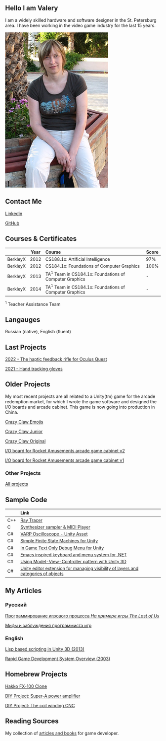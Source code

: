## Hello I am Valery

I am a widely skilled hardware and software designer in the St. Petersburg area. I have been working in the video game industry for the last 15 years. 

![hww](/pp/pp_hww_08.jpg)

## Contact Me

[Linkedin](https://www.linkedin.com/in/valeriyap/)

[GitHub](https://www.linkedin.com/in/hww/)

## Courses & Certificates

|          | Year | Course                                                            | Score |
|----------|------|:------------------------------------------------------------------|-----|
| BerkleyX | 2012 | CS188.1x: Artificial Intelligence                                 | 97% |
| BerkleyX | 2012 | CS184.1x: Foundations of Computer Graphics                        | 100% |
| BerkleyX | 2013 | TA<sup>1</sup> Team in CS184.1x: Foundations of Computer Graphics | - |
| BerkleyX | 2014 | TA<sup>1</sup> Team in CS184.1x: Foundations of Computer Graphics | - |

<sup>1</sup> Teacher Assistance Team

## Langauges

Russian (native), English (fluent) 

## Last Projects 

[2022 - The haptic feedback rifle for Oculus Quest](/projects/ar_vr_rifle)

[2021 - Hand tracking gloves](/projects/ar_vr_gloves)

## Older Projects

My most recent projects are all related to a Unity(tm) game for the arcade redemption market, for which I wrote the game software and designed the I/O boards and arcade cabinet. This game is now going into production in China. 

[Crazy Claw Emojis](/projects/crazy_claw_emojis)

[Crazy Claw Junior](/projects/crazy_claw_jr)

[Crazy Claw Original](/projects/crazy_claw_original)

[I/O board for Rocket Amusements arcade game cabinet v2](/projects/ra_io_board2)

[I/O board for Rocket Amusements arcade game cabinet v1](/projects/ra_io_board1)

### Other Projects

[All projects](/projects)

## Sample Code

|     | Link                                                                               |
|-----|:-----------------------------------------------------------------------------------|
| C++ | [Ray Tracer](https://github.com/hww/RayTracer) |
| C   | [Synthesizer sampler & MIDI Player](https://github.com/hww/SndSynt/) |
| C#  | [VARP Oscilloscope - Unity Asset](https://hww.github.io/projects/varp_oscilloscope/) |
| C#  | [Simple Finite State Machines for Unity](https://github.com/hww/UnityTFSM) |
| C#  | [In Game Text Only Debug Menu for Unity](https://github.com/hww/varp_debug_menu) | 
| C#  | [Emacs inspired keyboard and menu system for .NET](https://github.com/hww/varp_keyboard) | 
| C#  | [Using Model-View-Controller pattern with Unity 3D](https://github.com/hww/unity_mvc) |
| C#  | [Unity editor extension for managing visibility of layers and categories of objects](https://github.com/hww/varp_art_manager)

## My Articles 

### Русский

[Программирование игрового процесса *На примере игры The Last of Us*](https://drive.google.com/file/d/16Qsj_bQzOnvqss9vPU-P3rc8dkQzjkO1/view?usp=sharing)

[Мифы и заблуждения программиста игр](https://docs.google.com/document/d/1oWby75MPbSMVWSmDUkr9b7rPAfSn6WW2_hZtNfyypS8/edit?usp=sharing)

### English

[Lisp based scripting in Unity 3D (2013)](https://docs.google.com/document/d/e/2PACX-1vSx2Bilw0ZGgiUx9lbXfAR3JLs1i-kHJgqAUFN3sJWLG6si51pcFg8dTZqzzSoln6aiq24uS0w_6ZAC/pub)

[Rapid Game Development System Overview (2003)](https://docs.google.com/document/d/e/2PACX-1vSFIKzHRjDRz4NuzrIc4kiudjMa1cV1uFk1h3P7JNZqujAYrHVC68PLmVH5ALX0kT6SFOSuyN-NHG9V/pub)

## Homebrew Projects

[Hakko FX-100 Clone](/projects/hakko_fx100_clone)

[DIY Project: Super-A power amplifier](projects/nataly_nxp)

[DIY Project: The coil winding CNC](https://github.com/hww/coil_winder_grbl_esp32)

## Reading Sources

My collection of [articles and books](/reading) for game developer.



